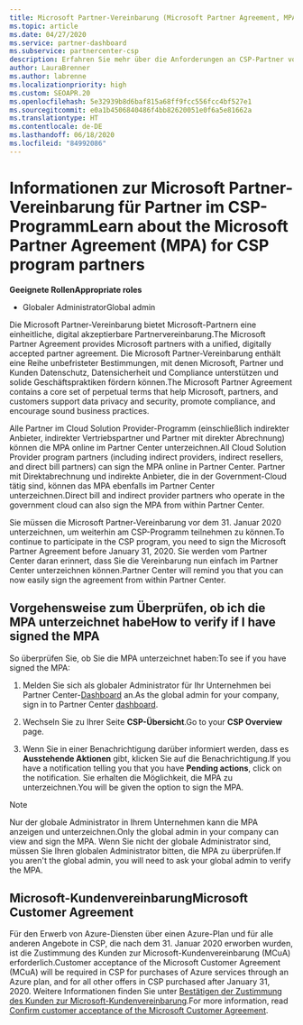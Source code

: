 ```yaml
---
title: Microsoft Partner-Vereinbarung (Microsoft Partner Agreement, MPA) für CSP
ms.topic: article
ms.date: 04/27/2020
ms.service: partner-dashboard
ms.subservice: partnercenter-csp
description: Erfahren Sie mehr über die Anforderungen an CSP-Partner von Microsoft, um diese einheitliche, digital akzeptierbare Microsoft Partner-Vereinbarung zu überprüfen und zu signieren.
author: LauraBrenner
ms.author: labrenne
ms.localizationpriority: high
ms.custom: SEOAPR.20
ms.openlocfilehash: 5e32939b8d6baf815a68ff9fcc556fcc4bf527e1
ms.sourcegitcommit: e0a1b4506840486f4bb82620051e0f6a5e81662a
ms.translationtype: HT
ms.contentlocale: de-DE
ms.lasthandoff: 06/18/2020
ms.locfileid: "84992086"
---
```

# <a name="learn-about-the-microsoft-partner-agreement-mpa-for-csp-program-partners"></a><span data-ttu-id="87440-103">Informationen zur Microsoft Partner-Vereinbarung für Partner im CSP-Programm</span><span class="sxs-lookup"><span data-stu-id="87440-103">Learn about the Microsoft Partner Agreement (MPA) for CSP program partners</span></span>

<span data-ttu-id="87440-104">**Geeignete Rollen**</span><span class="sxs-lookup"><span data-stu-id="87440-104">**Appropriate roles**</span></span>

- <span data-ttu-id="87440-105">Globaler Administrator</span><span class="sxs-lookup"><span data-stu-id="87440-105">Global admin</span></span>

<span data-ttu-id="87440-106">Die Microsoft Partner-Vereinbarung bietet Microsoft-Partnern eine einheitliche, digital akzeptierbare Partnervereinbarung.</span><span class="sxs-lookup"><span data-stu-id="87440-106">The Microsoft Partner Agreement provides Microsoft partners with a unified, digitally accepted partner agreement.</span></span> <span data-ttu-id="87440-107">Die Microsoft Partner-Vereinbarung enthält eine Reihe unbefristeter Bestimmungen, mit denen Microsoft, Partner und Kunden Datenschutz, Datensicherheit und Compliance unterstützen und solide Geschäftspraktiken fördern können.</span><span class="sxs-lookup"><span data-stu-id="87440-107">The Microsoft Partner Agreement contains a core set of perpetual terms that help Microsoft, partners, and customers support data privacy and security, promote compliance, and encourage sound business practices.</span></span>

<span data-ttu-id="87440-108">Alle Partner im Cloud Solution Provider-Programm (einschließlich indirekter Anbieter, indirekter Vertriebspartner und Partner mit direkter Abrechnung) können die MPA online im Partner Center unterzeichnen.</span><span class="sxs-lookup"><span data-stu-id="87440-108">All Cloud Solution Provider program partners (including indirect providers, indirect resellers, and direct bill partners) can sign the MPA online in Partner Center.</span></span> <span data-ttu-id="87440-109">Partner mit Direktabrechnung und indirekte Anbieter, die in der Government-Cloud tätig sind, können das MPA ebenfalls im Partner Center unterzeichnen.</span><span class="sxs-lookup"><span data-stu-id="87440-109">Direct bill and indirect provider partners who operate in the government cloud can also sign the MPA from within Partner Center.</span></span>

<span data-ttu-id="87440-110">Sie müssen die Microsoft Partner-Vereinbarung vor dem 31. Januar 2020 unterzeichnen, um weiterhin am CSP-Programm teilnehmen zu können.</span><span class="sxs-lookup"><span data-stu-id="87440-110">To continue to participate in the CSP program, you need to sign the Microsoft Partner Agreement before January 31, 2020.</span></span> <span data-ttu-id="87440-111">Sie werden vom Partner Center daran erinnert, dass Sie die Vereinbarung nun einfach im Partner Center unterzeichnen können.</span><span class="sxs-lookup"><span data-stu-id="87440-111">Partner Center will remind you that you can now easily sign the agreement from within Partner Center.</span></span>

## <a name="how-to-verify-if-i-have-signed-the-mpa"></a><span data-ttu-id="87440-112">Vorgehensweise zum Überprüfen, ob ich die MPA unterzeichnet habe</span><span class="sxs-lookup"><span data-stu-id="87440-112">How to verify if I have signed the MPA</span></span>

<span data-ttu-id="87440-113">So überprüfen Sie, ob Sie die MPA unterzeichnet haben:</span><span class="sxs-lookup"><span data-stu-id="87440-113">To see if you have signed the MPA:</span></span>

1. <span data-ttu-id="87440-114">Melden Sie sich als globaler Administrator für Ihr Unternehmen bei Partner Center-[Dashboard](https://partner.microsoft.com/dashboard/home) an.</span><span class="sxs-lookup"><span data-stu-id="87440-114">As the global admin for your company, sign in to Partner Center [dashboard](https://partner.microsoft.com/dashboard/home).</span></span>

2. <span data-ttu-id="87440-115">Wechseln Sie zu Ihrer Seite **CSP-Übersicht**.</span><span class="sxs-lookup"><span data-stu-id="87440-115">Go to your **CSP Overview** page.</span></span>

3. <span data-ttu-id="87440-116">Wenn Sie in einer Benachrichtigung darüber informiert werden, dass es **Ausstehende Aktionen** gibt, klicken Sie auf die Benachrichtigung.</span><span class="sxs-lookup"><span data-stu-id="87440-116">If you have a notification telling you that you have **Pending actions**, click on the notification.</span></span> <span data-ttu-id="87440-117">Sie erhalten die Möglichkeit, die MPA zu unterzeichnen.</span><span class="sxs-lookup"><span data-stu-id="87440-117">You will be given the option to sign the MPA.</span></span>

>[!NOTE]
><span data-ttu-id="87440-118">Nur der globale Administrator in Ihrem Unternehmen kann die MPA anzeigen und unterzeichnen.</span><span class="sxs-lookup"><span data-stu-id="87440-118">Only the global admin in your company can view and sign the MPA.</span></span> <span data-ttu-id="87440-119">Wenn Sie nicht der globale Administrator sind, müssen Sie Ihren globalen Administrator bitten, die MPA zu überprüfen.</span><span class="sxs-lookup"><span data-stu-id="87440-119">If you aren't the global admin, you will need to ask your global admin to verify the MPA.</span></span>

## <a name="microsoft-customer-agreement"></a><span data-ttu-id="87440-120">Microsoft-Kundenvereinbarung</span><span class="sxs-lookup"><span data-stu-id="87440-120">Microsoft Customer Agreement</span></span>

<span data-ttu-id="87440-121">Für den Erwerb von Azure-Diensten über einen Azure-Plan und für alle anderen Angebote in CSP, die nach dem 31. Januar 2020 erworben wurden, ist die Zustimmung des Kunden zur Microsoft-Kundenvereinbarung (MCuA) erforderlich.</span><span class="sxs-lookup"><span data-stu-id="87440-121">Customer acceptance of the Microsoft Customer Agreement (MCuA) will be required in CSP for purchases of Azure services through an Azure plan, and for all other offers in CSP purchased after January 31, 2020.</span></span> <span data-ttu-id="87440-122">Weitere Informationen finden Sie unter [Bestätigen der Zustimmung des Kunden zur Microsoft-Kundenvereinbarung](confirm-customer-agreement.md).</span><span class="sxs-lookup"><span data-stu-id="87440-122">For more information, read [Confirm customer acceptance of the Microsoft Customer Agreement](confirm-customer-agreement.md).</span></span>